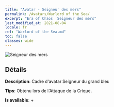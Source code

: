 ```yaml
---
title: "Avatar - Seigneur des mers"
permalink: /Avatars/Warlord of the Sea/
excerpt: "Era of Chaos  Seigneur des mers"
last_modified_at: 2021-08-04
locale: fr
ref: "Warlord of the Sea.md"
toc: false
classes: wide
---
```

 ![Seigneur des mers](/images/a/avatarFrame_202.png)

## Détails

 **Description:** Cadre d'avatar Seigneur du grand bleu 

 **Tips:** Obtenu lors de l'Attaque de la Crique. 

 **Is available:**  + 

